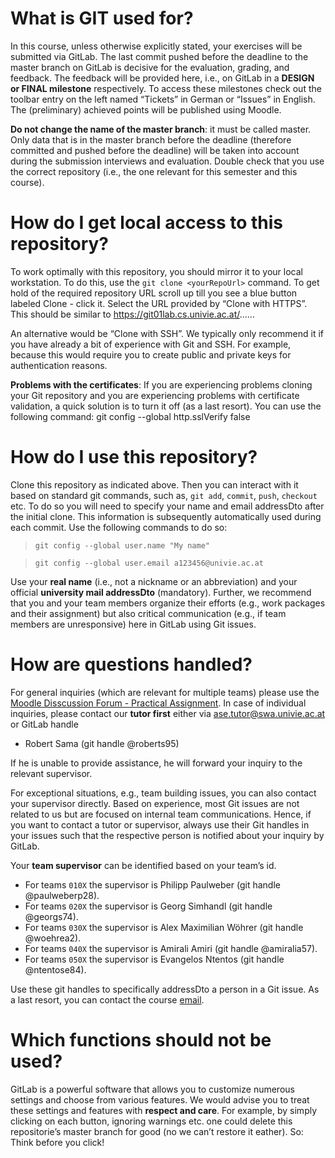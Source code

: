 # What is GIT used for?

In this course, unless otherwise explicitly stated, your exercises will be submitted via GitLab. The last commit pushed before the deadline to the master branch on GitLab is decisive for the evaluation, grading, and feedback. The feedback will be provided here, i.e., on GitLab in a **DESIGN or FINAL milestone** respectively. To access these milestones check out the toolbar entry on the left named “Tickets” in German or “Issues” in English. The (preliminary) achieved points will be published using Moodle. 

**Do not change the name of the master branch**: it must be called master. Only data that is in the master branch before the deadline (therefore committed and pushed before the deadline) will be taken into account during the submission interviews and evaluation. Double check that you use the correct repository (i.e., the one relevant for this semester and this course). 

# How do I get local access to this repository?

To work optimally with this repository, you should mirror it to your local workstation. To do this, use the `git clone <yourRepoUrl>` command. To get hold of the required repository URL scroll up till you see a blue button labeled Clone - click it. Select the URL provided by “Clone with HTTPS”. This should be similar to https://git01lab.cs.univie.ac.at/......

An alternative would be “Clone with SSH”. We typically only recommend it if you have already a bit of experience with Git and SSH. For example, because this would require you to create public and private keys for authentication reasons.  

**Problems with the certificates**: If you are experiencing problems cloning your Git repository and you are experiencing problems with certificate validation, a quick solution is to turn it off (as a last resort). You can use the following command: git config --global http.sslVerify false

# How do I use this repository?

Clone this repository as indicated above. Then you can interact with it based on standard git commands, such as, `git add`, `commit`, `push`, `checkout` etc. To do so you will need to specify your name and email addressDto after the initial clone. This information is subsequently automatically used during each commit. Use the following commands to do so:

> `git config --global user.name "My name"`

> `git config --global user.email a123456@univie.ac.at`

Use your **real name** (i.e., not a nickname or an abbreviation) and your official **university mail addressDto** (mandatory). Further, we recommend that you and your team members organize their efforts (e.g., work packages and their assignment) but also critical communication (e.g., if team members are unresponsive) here in GitLab using Git issues.

# How are questions handled?

For general inquiries (which are relevant for multiple teams) please use the [Moodle Disscussion Forum - Practical Assignment](https://moodle.univie.ac.at/mod/forum/view.php?id=7537094). In case of individual inquiries, please contact our **tutor first** either via ase.tutor@swa.univie.ac.at or GitLab handle
- Robert Sama (git handle @roberts95)

If he is unable to provide assistance, he will forward your inquiry to the relevant supervisor. 

For exceptional situations, e.g., team building issues, you can also contact your supervisor directly. Based on experience, most Git issues are not related to us but are focused on internal team communications. Hence, if you want to contact a tutor or supervisor, always use their Git handles in your issues such that the respective person is notified about your inquiry by GitLab.

Your **team supervisor** can be identified based on your team’s id. 
- For teams `010X` the supervisor is Philipp Paulweber (git handle @paulweberp28). 
- For teams `020X` the supervisor is Georg Simhandl (git handle @georgs74). 
- For teams `030X` the supervisor is Alex Maximilian Wöhrer (git handle @woehrea2).
- For teams `040X` the supervisor is Amirali Amiri  (git handle @amiralia57). 
- For teams `050X` the supervisor is Evangelos Ntentos (git handle @ntentose84). 

Use these git handles to specifically addressDto a person in a Git issue. As a last resort, you can contact the course [email](mailto:ase@swa.univie.ac.at).

# Which functions should not be used?

GitLab is a powerful software that allows you to customize numerous settings and choose from various features. We would advise you to treat these settings and features with **respect and care**. For example, by simply clicking on each button, ignoring warnings etc. one could delete this repositorie’s master branch for good (no we can’t restore it eather). So: Think before you click!


